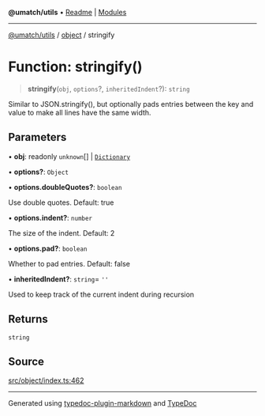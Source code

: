 **@umatch/utils** • [Readme](../../index.md) \| [Modules](../../modules.md)

***

[@umatch/utils](../../modules.md) / [object](../index.md) / stringify

# Function: stringify()

> **stringify**(`obj`, `options`?, `inheritedIndent`?): `string`

Similar to JSON.stringify(), but optionally pads entries between
the key and value to make all lines have the same width.

## Parameters

• **obj**: readonly `unknown`[] \| [`Dictionary`](../../index/type-aliases/Dictionary.md)

• **options?**: `Object`

• **options\.doubleQuotes?**: `boolean`

Use double quotes. Default: true

• **options\.indent?**: `number`

The size of the indent. Default: 2

• **options\.pad?**: `boolean`

Whether to pad entries. Default: false

• **inheritedIndent?**: `string`= `''`

Used to keep track of the current indent during recursion

## Returns

`string`

## Source

[src/object/index.ts:462](https://github.com/umatch-oficial/utils/blob/1813ff9/src/object/index.ts#L462)

***

Generated using [typedoc-plugin-markdown](https://www.npmjs.com/package/typedoc-plugin-markdown) and [TypeDoc](https://typedoc.org/)
